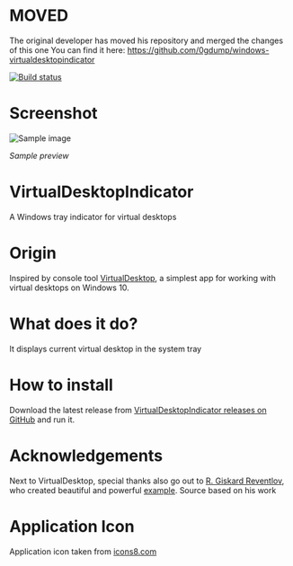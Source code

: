 # MOVED
The original developer has moved his repository and merged the changes of this one
You can find it here: https://github.com/0gdump/windows-virtualdesktopindicator

[![Build status](https://ci.appveyor.com/api/projects/status/28spgc5ew3ga81rj?svg=true)](https://ci.appveyor.com/project/reserfodium/virtualdesktopindicator)

# Screenshot #
![Sample image](sample.png)

*Sample preview*

# VirtualDesktopIndicator #
A Windows tray indicator for virtual desktops

# Origin #
Inspired by console tool [VirtualDesktop](https://github.com/MScholtes/VirtualDesktop "VirtualDesktop"), a simplest app for working with virtual desktops on Windows 10.

# What does it do? #
It displays current virtual desktop in the system tray

# How to install #
Download the latest release from [VirtualDesktopIndicator releases on GitHub](https://github.com/flaflo/VirtualDesktopIndicator/releases "VirtualDesktopIndicator on GitHub") and run it.

# Acknowledgements #
Next to VirtualDesktop, special thanks also go out to [R. Giskard Reventlov](https://www.codeproject.com/script/Membership/View.aspx?mid=46383 "R. Giskard Reventlov on CodeProject"), who created beautiful and powerful [example](https://www.codeproject.com/Articles/290013/Formless-System-Tray-Application "Formless System Tray Application"). Source based on his work

# Application Icon #
Application icon taken from [icons8.com](https://icons8.com/)
